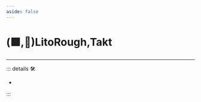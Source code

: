 ```yaml
---
aside: false
---
```

# (🟩,🔻)<ekos>LitoRough</ekos>,<via>Takt</via>

---

<!-- =================================================== -->
<!-- =================================================== -->
<!-- =================================================== -->
<!-- =================================================== -->
<!-- =================================================== -->
::: details 🛠

-

:::
